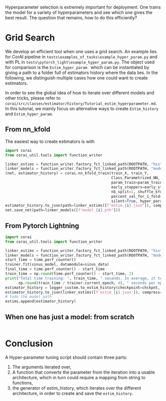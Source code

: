 Hyperparameter selection is extremely important for deployment. One trains the model for a variety of hyperparameters
and see which one gives the best result. The question that remains, how to do this efficiently?

# Grid Search

We develop an efficient tool when one uses a grid search. An example lies for CorAI pipeline
in `tests\examples_of_tasks\example_hyper_param.py` and with PL in `tests\pytorch_light\example_hyper_param.py`. The
object used for comparison is the `Estim_hyper_param ` which can be instantiated by giving a path to a folder full of
estimators history where the data lies. In the following, we distinguish multiple cases how one could want to create
estimators.

In order to see the global idea of how to iterate over different models and other tricks, please refer
to   `corai/src/classes/estimator/history/Tutorial_estim_hyperparameter.md`. In this tutorial, we mainly focus on
alternative ways to create `Estim_history` and `Estim_hyper_param`.

## From nn_kfold

The easiest way to create estimators is with

```python
import corai
from corai_util.tools import function_writer

linker_estims = function_writer.factory_fct_linked_path(ROOTPATH, "histories_path")
linker_models = function_writer.factory_fct_linked_path(ROOTPATH, "models_path")
(net, estimator_history) = corai.nn_kfold_train(train_X, train_Y,
                                                Class_Parametrized_NN,
                                                param_train=param_training,
                                                early_stoppers=early_stoppers,
                                                nb_split=1, shuffle_kfold=True,
                                                percent_val_for_1_fold=20,
                                                silent=True, hyper_param=params)
estimator_history.to_json(path=linker_estims([f"estim_{i}.json"]), compress=False)
net.save_net(path=linker_models([f"model_{i}.pth"]))
```

## From Pytorch Lightning

```python
import corai
from corai_util.tools import function_writer

linker_estims = function_writer.factory_fct_linked_path(ROOTPATH, "histories_path")
linker_models = function_writer.factory_fct_linked_path(ROOTPATH, "models_path")
start_time = time.perf_counter()
trainer.fit(sinus_model, datamodule=sinus_data)
final_time = time.perf_counter() - start_time
train_time = np.round(time.perf_counter() - start_time, 2)
print("Total time training: ", train_time, " seconds. In average, it took: ",
      np.round(train_time / trainer.current_epoch, 4), " seconds per epochs.")
estimator_history = logger_custom.to_estim_history(checkpoint=chckpnt, train_time=final_time)
estimator_history.to_json(linker_estims([f'estim_{i}.json']), compress=False)
# todo the model path
estims.append(estimator_history)
```

## When one has just a model: from scratch

```python
```

# Conclusion

A Hyper-parameter tuning script should contain three parts:

1. The arguments iterated over,
2. A function that converts the parameter from the iteration into a usable architecture, which in turn could require a
   mapping from string to functions,
3. the generator of estim_history, which iterates over the different architecture, in order to create and save
   the `estim_history`.